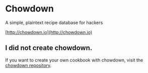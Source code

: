 # Chowdown

A simple, plaintext recipe database for hackers

[http://chowdown.io](http://chowdown.io)

## I did not create chowdown. 

If you want to create your own cookbook with chowdown, visit the [chowdown repository](https://github.com/clarklab/chowdown).
